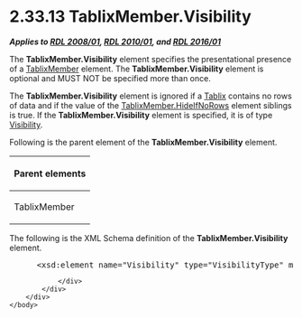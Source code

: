 <html dir="LTR" xmlns:mshelp="http://msdn.microsoft.com/mshelp" xmlns:ddue="http://ddue.schemas.microsoft.com/authoring/2003/5" xmlns:xlink="http://www.w3.org/1999/xlink" xmlns:tool="http://www.microsoft.com/tooltip">
    <head>
        <meta http-equiv="Content-Type" content="text/html; CHARSET=utf-8"></meta>
        <meta name="save" content="history"></meta>
        <title>2.33.13 TablixMember.Visibility</title>
        <xml>
            <mshelp:toctitle title="2.33.13 TablixMember.Visibility"></mshelp:toctitle>
            <mshelp:rltitle title="[MS-RDL]: TablixMember.Visibility"></mshelp:rltitle>
            <mshelp:keyword index="A" term="6ce46d4f-a606-4adf-9324-641129964472"></mshelp:keyword>
            <mshelp:attr name="DCSext.ContentType" value="open specification"></mshelp:attr>
            <mshelp:attr name="AssetID" value="6ce46d4f-a606-4adf-9324-641129964472"></mshelp:attr>
            <mshelp:attr name="TopicType" value="kbRef"></mshelp:attr>
            <mshelp:attr name="DCSext.Title" value="[MS-RDL]: TablixMember.Visibility" />
        </xml>
    </head>
    <body>
        <div id="header">
            <h1 class="heading">2.33.13 TablixMember.Visibility</h1>
        </div>
        <div id="mainSection">
            <div id="mainBody">
                <div id="allHistory" class="saveHistory"></div>
                <div id="sectionSection0" class="section" name="collapseableSection">
                    

<p><b><i>Applies to </i></b><a href="1e855f94-4617-47e4-b89e-0856c6cb420f.md"><b><i>RDL 2008/01</i></b></a><b><i>,
</i></b><a href="3428e690-a348-4ec7-8a6a-8efb42d2cdee.md"><b><i>RDL 2010/01</i></b></a><b><i>,
and </i></b><a href="52ce3983-2bfc-4e72-9359-42aaf5fe4509.md"><b><i>RDL 2016/01</i></b></a></p>

<p>The <b>TablixMember.Visibility</b> element specifies the
presentational presence of a <a href="1d8a9691-b173-4e24-9ea9-1f486bc824fd.md">TablixMember</a>
element. The <b>TablixMember.Visibility</b> element is optional and MUST NOT be
specified more than once.</p>

<p>The <b>TablixMember.Visibility</b> element is ignored if a <a href="e42fb86e-799a-4202-8845-ac38831efccb.md">Tablix</a> contains no rows of
data and if the value of the <a href="67838246-9abb-4024-986e-1041a871266b.md">TablixMember.HideIfNoRows</a>
element siblings is true. If the <b>TablixMember.Visibility</b> element is
specified, it is of type <a href="9505fbda-7f65-4874-a54a-1944059812e0.md">Visibility</a>.</p>

<p>Following is the parent element of the <b>TablixMember.Visibility</b>
element.</p>

<table>
 <thead>
  <tr>
   <th>
   <p>Parent elements</p>
   </th>
  </tr>
 </thead>
 <tr>
  <td>
  <p>TablixMember</p>
  </td>
 </tr>
</table>

<p>The following is the XML Schema definition of the <b>TablixMember.Visibility</b>
element.</p>

<dl>
<dd>
<div><pre> &lt;xsd:element name=&quot;Visibility&quot; type=&quot;VisibilityType&quot; minOccurs=&quot;0&quot; maxOccurs=&quot;1&quot; /&gt;
</pre></div>
</dd></dl>


                </div>
            </div>
        </div>
    </body>
</html>